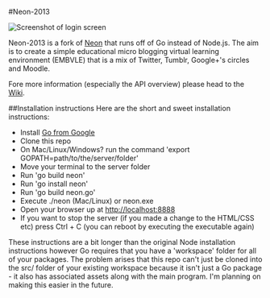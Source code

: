 #Neon-2013

![Screenshot of login screen](https://raw.github.com/programmingthomas/neon-2013/master/screenshots/login.png "Screenshot of login screen")

Neon-2013 is a fork of [Neon](http://github.com/TDimaline/neon) that runs off of Go instead of Node.js. The aim is to create a simple educational micro blogging virtual learning environment (EMBVLE) that is a mix of Twitter, Tumblr, Google+'s circles and Moodle.

Fore more information (especially the API overview) please head to the [Wiki](http://github.com/ProgrammingThomas/neon-2013/wiki).

##Installation instructions
Here are the short and sweet installation instructions:

- Install [Go from Google](http://golang.org)
- Clone this repo
- On Mac/Linux/Windows? run the command 'export GOPATH=path/to/the/server/folder'
- Move your terminal to the server folder
- Run 'go build neon'
- Run 'go install neon'
- Run 'go build neon.go'
- Execute ./neon (Mac/Linux) or neon.exe
- Open your browser up at [http://localhost:8888](http://localhost:8888)
- If you want to stop the server (if you made a change to the HTML/CSS etc) press Ctrl + C (you can reboot by executing the executable again)

These instructions are a bit longer than the original Node installation instructions however Go requires that you have a 'workspace' folder for all of your packages. The problem arises that this repo can't just be cloned into the src/ folder of your existing workspace because it isn't just a Go package - it also has associated assets along with the main program. I'm planning on making this easier in the future.
